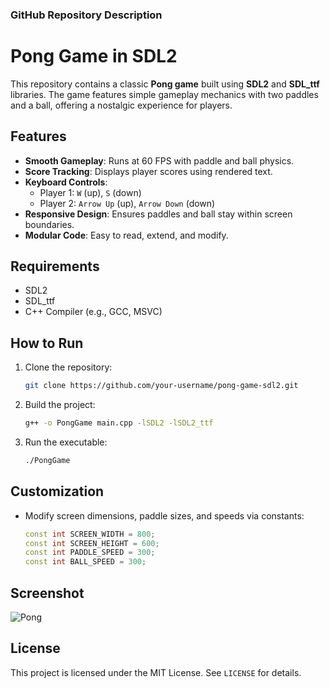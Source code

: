 ### GitHub Repository Description

# Pong Game in SDL2

This repository contains a classic **Pong game** built using **SDL2** and **SDL_ttf** libraries. The game features simple gameplay mechanics with two paddles and a ball, offering a nostalgic experience for players.

## Features
- **Smooth Gameplay**: Runs at 60 FPS with paddle and ball physics.
- **Score Tracking**: Displays player scores using rendered text.
- **Keyboard Controls**:
  - Player 1: `W` (up), `S` (down)
  - Player 2: `Arrow Up` (up), `Arrow Down` (down)
- **Responsive Design**: Ensures paddles and ball stay within screen boundaries.
- **Modular Code**: Easy to read, extend, and modify.

## Requirements
- SDL2
- SDL_ttf
- C++ Compiler (e.g., GCC, MSVC)

## How to Run
1. Clone the repository:
   ```bash
   git clone https://github.com/your-username/pong-game-sdl2.git
   ```
2. Build the project:
   ```bash
   g++ -o PongGame main.cpp -lSDL2 -lSDL2_ttf
   ```
3. Run the executable:
   ```bash
   ./PongGame
   ```

## Customization
- Modify screen dimensions, paddle sizes, and speeds via constants:
  ```cpp
  const int SCREEN_WIDTH = 800;
  const int SCREEN_HEIGHT = 600;
  const int PADDLE_SPEED = 300;
  const int BALL_SPEED = 300;
  ```

## Screenshot
![Pong](https://github.com/user-attachments/assets/4e07c767-b0bf-43a4-bdb0-123aa5a7b414)


## License
This project is licensed under the MIT License. See `LICENSE` for details.
